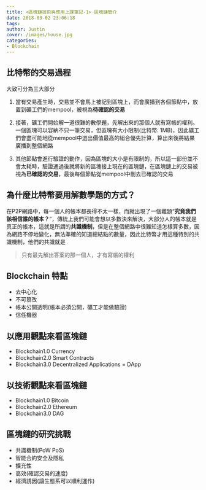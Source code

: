 ```yaml
---
title: <區塊鏈技術與應用上課筆記-1> 區塊鏈簡介
date: 2018-03-02 23:06:18
tags:
author: Justin
cover: /images/house.jpg
categories:
- Blockchain
---
```


## 比特幣的交易過程

大致可分為三大部分

1.  當有交易產生時，交易並不會馬上被記到區塊上，而會廣播到各個節點中，放置到礦工們的mempool，被視為**待確認的交易**

2.  接著，礦工們開始解一道很難的數學題，先解出來的那個人就有寫帳的權利。一個區塊可以容納不只一筆交易，但區塊有大小限制(比特幣: 1MB)，因此礦工們會盡可能地從mempool中選出價值最高的組合優先計算，算出來後將結果廣播到整個網路

3.  其他節點會進行驗證的動作，因為區塊的大小是有限制的，所以這一部份並不會太耗時，驗證通過後就將新的區塊接上現在的區塊鏈，在區塊鏈上的交易被視為**已確認的交易**，最後每個節點從mempool中刪去已確認的交易

## 為什麼比特幣要用解數學題的方式？

在P2P網路中，每一個人的帳本都長得不太一樣，而就出現了一個難題“**究竟我們該相信誰的帳本？**”，傳統上我們可能會想以多數決來解決，大部分人的帳本就是真正的帳本，這就是所謂的**共識機制**，但是在整個網路中很難知道怎樣算多數，因為網路不停地變化，無法準確的知道總結點的數量，因此比特幣才用這種特別的共識機制，他們的共識就是

> 只有最先解出答案的那一個人，才有寫帳的權利

## Blockchain 特點

- 去中心化
- 不可篡改
- 帳本公開透明(帳本必須公開，礦工才能做驗證)
- 信任機器

## 以應用觀點來看區塊鏈

- Blockchain1.0 Currency 
- Blockchain2.0 Smart Contracts
- Blockchain3.0 Decentralized Applications = DApp

## 以技術觀點來看區塊鏈

- Blockchain1.0 Bitcoin
- Blockchain2.0 Ethereum
- Blockchain3.0 DAG

## 區塊鏈的研究挑戰

- 共識機制(PoW PoS)
- 智能合約安全及隱私
- 擴充性
- 高效(確認交易的速度)
- 經濟誘因(讓生態系可以順利運作)
